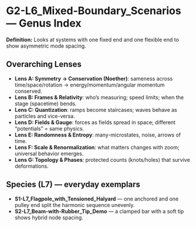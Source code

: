 # G2-L6_Mixed-Boundary_Scenarios — Genus Index
**Definition:** Looks at systems with one fixed end and one flexible end to show asymmetric mode spacing.

## Overarching Lenses

- **Lens A: Symmetry -> Conservation (Noether)**: sameness across time/space/rotation → energy/momentum/angular momentum conserved.
- **Lens B: Frames & Relativity**: who’s measuring; speed limits; when the stage (spacetime) bends.
- **Lens C: Quantization**: ramps become staircases; waves behave as particles and vice-versa.
- **Lens D: Fields & Gauge**: forces as fields spread in space; different “potentials” = same physics.
- **Lens E: Randomness & Entropy**: many-microstates, noise, arrows of time.
- **Lens F: Scale & Renormalization**: what matters changes with zoom; universal behavior emerges.
- **Lens G: Topology & Phases**: protected counts (knots/holes) that survive deformations.

## Species (L7) — everyday exemplars
- **S1-L7_Flagpole_with_Tensioned_Halyard** — one anchored and one pulley end split the harmonic sequence unevenly.
- **S2-L7_Beam-with-Rubber_Tip_Demo** — a clamped bar with a soft tip shows hybrid node spacing.

